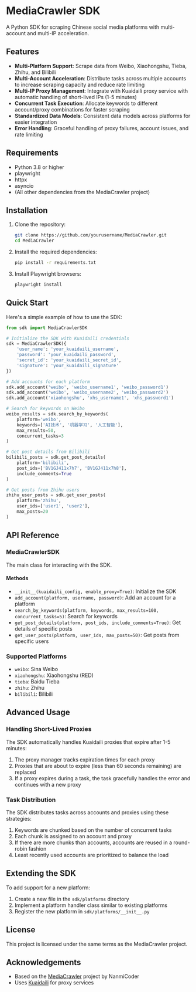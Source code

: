 # MediaCrawler SDK

A Python SDK for scraping Chinese social media platforms with multi-account and multi-IP acceleration.

## Features

- **Multi-Platform Support**: Scrape data from Weibo, Xiaohongshu, Tieba, Zhihu, and Bilibili
- **Multi-Account Acceleration**: Distribute tasks across multiple accounts to increase scraping capacity and reduce rate limiting
- **Multi-IP Proxy Management**: Integrate with Kuaidaili proxy service with automatic handling of short-lived IPs (1-5 minutes)
- **Concurrent Task Execution**: Allocate keywords to different account/proxy combinations for faster scraping
- **Standardized Data Models**: Consistent data models across platforms for easier integration
- **Error Handling**: Graceful handling of proxy failures, account issues, and rate limiting

## Requirements

- Python 3.8 or higher
- playwright
- httpx
- asyncio
- (All other dependencies from the MediaCrawler project)

## Installation

1. Clone the repository:
   ```bash
   git clone https://github.com/yourusername/MediaCrawler.git
   cd MediaCrawler
   ```

2. Install the required dependencies:
   ```bash
   pip install -r requirements.txt
   ```

3. Install Playwright browsers:
   ```bash
   playwright install
   ```

## Quick Start

Here's a simple example of how to use the SDK:

```python
from sdk import MediaCrawlerSDK

# Initialize the SDK with Kuaidaili credentials
sdk = MediaCrawlerSDK({
    'user_name': 'your_kuaidaili_username',
    'password': 'your_kuaidaili_password',
    'secret_id': 'your_kuaidaili_secret_id',
    'signature': 'your_kuaidaili_signature'
})

# Add accounts for each platform
sdk.add_account('weibo', 'weibo_username1', 'weibo_password1')
sdk.add_account('weibo', 'weibo_username2', 'weibo_password2')
sdk.add_account('xiaohongshu', 'xhs_username1', 'xhs_password1')

# Search for keywords on Weibo
weibo_results = sdk.search_by_keywords(
    platform='weibo',
    keywords=['AI技术', '机器学习', '人工智能'],
    max_results=50,
    concurrent_tasks=3
)

# Get post details from Bilibili
bilibili_posts = sdk.get_post_details(
    platform='bilibili',
    post_ids=['BV1GJ411x7h7', 'BV1GJ411x7h8'],
    include_comments=True
)

# Get posts from Zhihu users
zhihu_user_posts = sdk.get_user_posts(
    platform='zhihu',
    user_ids=['user1', 'user2'],
    max_posts=20
)
```

## API Reference

### MediaCrawlerSDK

The main class for interacting with the SDK.

#### Methods

- `__init__(kuaidaili_config, enable_proxy=True)`: Initialize the SDK
- `add_account(platform, username, password)`: Add an account for a platform
- `search_by_keywords(platform, keywords, max_results=100, concurrent_tasks=5)`: Search for keywords
- `get_post_details(platform, post_ids, include_comments=True)`: Get details of specific posts
- `get_user_posts(platform, user_ids, max_posts=50)`: Get posts from specific users

### Supported Platforms

- `weibo`: Sina Weibo
- `xiaohongshu`: Xiaohongshu (RED)
- `tieba`: Baidu Tieba
- `zhihu`: Zhihu
- `bilibili`: Bilibili

## Advanced Usage

### Handling Short-Lived Proxies

The SDK automatically handles Kuaidaili proxies that expire after 1-5 minutes:

1. The proxy manager tracks expiration times for each proxy
2. Proxies that are about to expire (less than 60 seconds remaining) are replaced
3. If a proxy expires during a task, the task gracefully handles the error and continues with a new proxy

### Task Distribution

The SDK distributes tasks across accounts and proxies using these strategies:

1. Keywords are chunked based on the number of concurrent tasks
2. Each chunk is assigned to an account and proxy
3. If there are more chunks than accounts, accounts are reused in a round-robin fashion
4. Least recently used accounts are prioritized to balance the load

## Extending the SDK

To add support for a new platform:

1. Create a new file in the `sdk/platforms` directory
2. Implement a platform handler class similar to existing platforms
3. Register the new platform in `sdk/platforms/__init__.py`

## License

This project is licensed under the same terms as the MediaCrawler project.

## Acknowledgements

- Based on the [MediaCrawler](https://github.com/NanmiCoder/MediaCrawler) project by NanmiCoder
- Uses [Kuaidaili](https://www.kuaidaili.com) for proxy services 